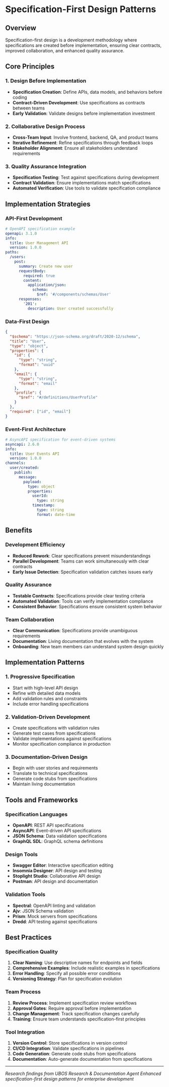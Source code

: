 # Specification-First Design Patterns

## Overview
Specification-first design is a development methodology where specifications are created before implementation, ensuring clear contracts, improved collaboration, and enhanced quality assurance.

## Core Principles

### 1. Design Before Implementation
- **Specification Creation**: Define APIs, data models, and behaviors before coding
- **Contract-Driven Development**: Use specifications as contracts between teams
- **Early Validation**: Validate designs before implementation investment

### 2. Collaborative Design Process
- **Cross-Team Input**: Involve frontend, backend, QA, and product teams
- **Iterative Refinement**: Refine specifications through feedback loops
- **Stakeholder Alignment**: Ensure all stakeholders understand requirements

### 3. Quality Assurance Integration
- **Specification Testing**: Test against specifications during development
- **Contract Validation**: Ensure implementations match specifications
- **Automated Verification**: Use tools to validate specification compliance

## Implementation Strategies

### API-First Development
```yaml
# OpenAPI specification example
openapi: 3.1.0
info:
  title: User Management API
  version: 1.0.0
paths:
  /users:
    post:
      summary: Create new user
      requestBody:
        required: true
        content:
          application/json:
            schema:
              $ref: '#/components/schemas/User'
      responses:
        '201':
          description: User created successfully
```

### Data-First Design
```json
{
  "$schema": "https://json-schema.org/draft/2020-12/schema",
  "title": "User",
  "type": "object",
  "properties": {
    "id": {
      "type": "string",
      "format": "uuid"
    },
    "email": {
      "type": "string",
      "format": "email"
    },
    "profile": {
      "$ref": "#/definitions/UserProfile"
    }
  },
  "required": ["id", "email"]
}
```

### Event-First Architecture
```yaml
# AsyncAPI specification for event-driven systems
asyncapi: 2.6.0
info:
  title: User Events API
  version: 1.0.0
channels:
  user/created:
    publish:
      message:
        payload:
          type: object
          properties:
            userId:
              type: string
            timestamp:
              type: string
              format: date-time
```

## Benefits

### Development Efficiency
- **Reduced Rework**: Clear specifications prevent misunderstandings
- **Parallel Development**: Teams can work simultaneously with clear contracts
- **Early Issue Detection**: Specification validation catches issues early

### Quality Assurance
- **Testable Contracts**: Specifications provide clear testing criteria
- **Automated Validation**: Tools can verify implementation compliance
- **Consistent Behavior**: Specifications ensure consistent system behavior

### Team Collaboration
- **Clear Communication**: Specifications provide unambiguous requirements
- **Documentation**: Living documentation that evolves with the system
- **Onboarding**: New team members can understand system design quickly

## Implementation Patterns

### 1. Progressive Specification
- Start with high-level API design
- Refine with detailed data models
- Add validation rules and constraints
- Include error handling specifications

### 2. Validation-Driven Development
- Create specifications with validation rules
- Generate test cases from specifications
- Validate implementations against specifications
- Monitor specification compliance in production

### 3. Documentation-Driven Design
- Begin with user stories and requirements
- Translate to technical specifications
- Generate code stubs from specifications
- Maintain living documentation

## Tools and Frameworks

### Specification Languages
- **OpenAPI**: REST API specifications
- **AsyncAPI**: Event-driven API specifications
- **JSON Schema**: Data validation specifications
- **GraphQL SDL**: GraphQL schema definitions

### Design Tools
- **Swagger Editor**: Interactive specification editing
- **Insomnia Designer**: API design and testing
- **Stoplight Studio**: Collaborative API design
- **Postman**: API design and documentation

### Validation Tools
- **Spectral**: OpenAPI linting and validation
- **Ajv**: JSON Schema validation
- **Prism**: Mock servers from specifications
- **Dredd**: API testing against specifications

## Best Practices

### Specification Quality
1. **Clear Naming**: Use descriptive names for endpoints and fields
2. **Comprehensive Examples**: Include realistic examples in specifications
3. **Error Handling**: Specify all possible error conditions
4. **Versioning Strategy**: Plan for specification evolution

### Team Process
1. **Review Process**: Implement specification review workflows
2. **Approval Gates**: Require approval before implementation
3. **Change Management**: Track specification changes carefully
4. **Training**: Ensure team understands specification-first principles

### Tool Integration
1. **Version Control**: Store specifications in version control
2. **CI/CD Integration**: Validate specifications in pipelines
3. **Code Generation**: Generate code stubs from specifications
4. **Documentation**: Auto-generate documentation from specifications

---
*Research findings from UBOS Research & Documentation Agent*
*Enhanced specification-first design patterns for enterprise development*